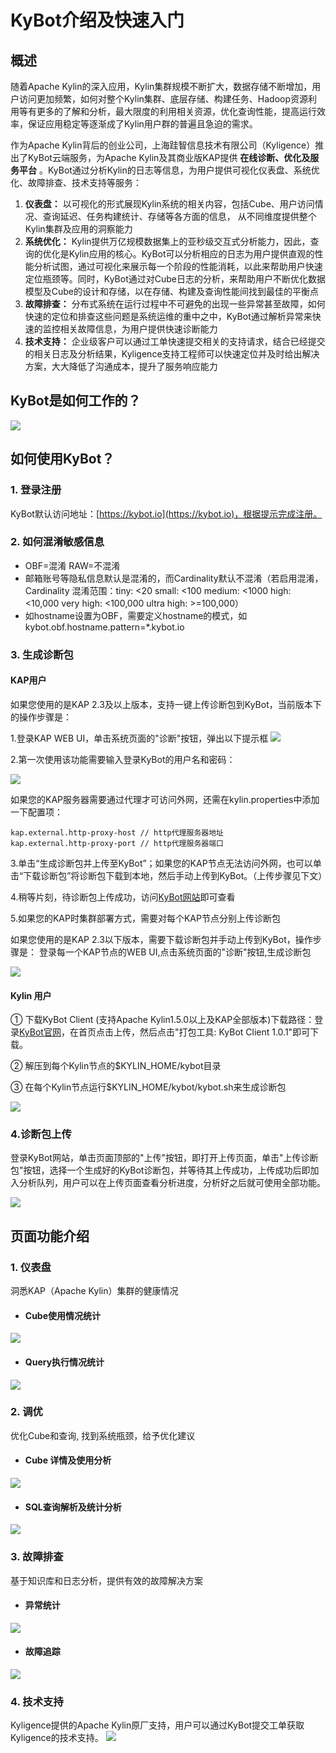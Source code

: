 # KyBot介绍及快速入门

## 概述

随着Apache Kylin的深入应用，Kylin集群规模不断扩大，数据存储不断增加，用户访问更加频繁，如何对整个Kylin集群、底层存储、构建任务、Hadoop资源利用等有更多的了解和分析，最大限度的利用相关资源，优化查询性能，提高运行效率，保证应用稳定等逐渐成了Kylin用户群的普遍且急迫的需求。

作为Apache Kylin背后的创业公司，上海跬智信息技术有限公司（Kyligence）推出了KyBot云端服务，为Apache Kylin及其商业版KAP提供 **在线诊断、优化及服务平台** 。KyBot通过分析Kylin的日志等信息，为用户提供可视化仪表盘、系统优化、故障排查、技术支持等服务：

1. **仪表盘：** 以可视化的形式展现Kylin系统的相关内容，包括Cube、用户访问情况、查询延迟、任务构建统计、存储等各方面的信息， 从不同维度提供整个Kylin集群及应用的洞察能力
2. **系统优化：** Kylin提供万亿规模数据集上的亚秒级交互式分析能力，因此，查询的优化是Kylin应用的核心。KyBot可以分析相应的日志为用户提供直观的性能分析试图，通过可视化来展示每一个阶段的性能消耗，以此来帮助用户快速定位瓶颈等。同时，KyBot通过对Cube日志的分析，来帮助用户不断优化数据模型及Cube的设计和存储，以在存储、构建及查询性能间找到最佳的平衡点
3. **故障排查：** 分布式系统在运行过程中不可避免的出现一些异常甚至故障，如何快速的定位和排查这些问题是系统运维的重中之中，KyBot通过解析异常来快速的监控相关故障信息，为用户提供快速诊断能力
4. **技术支持：** 企业级客户可以通过工单快速提交相关的支持请求，结合已经提交的相关日志及分析结果，Kyligence支持工程师可以快速定位并及时给出解决方案，大大降低了沟通成本，提升了服务响应能力



## KyBot是如何工作的？

![](images/Picture1.png)



## 如何使用KyBot？

### 1. 登录注册

KyBot默认访问地址：[https://kybot.io](https://kybot.io)，根据提示完成注册。

### 2. 如何混淆敏感信息

- OBF=混淆 RAW=不混淆
- 邮箱账号等隐私信息默认是混淆的，而Cardinality默认不混淆（若启用混淆，Cardinality 混淆范围：tiny: <20 small: <100 medium: <1000 high: <10,000 very high: <100,000 ultra high: >=100,000）
- 如hostname设置为OBF，需要定义hostname的模式，如kybot.obf.hostname.pattern=\*.kybot.io

### 3. 生成诊断包

#### KAP用户

如果您使用的是KAP 2.3及以上版本，支持一键上传诊断包到KyBot，当前版本下的操作步骤是：

1.登录KAP WEB UI，单击系统页面的"诊断"按钮，弹出以下提示框
![](images/Picture12.png)

2.第一次使用该功能需要输入登录KyBot的用户名和密码：

![](images/Picture13.png)

如果您的KAP服务器需要通过代理才可访问外网，还需在kylin.properties中添加一下配置项：

```
kap.external.http-proxy-host // http代理服务器地址
kap.external.http-proxy-port // http代理服务器端口
```

3.单击“生成诊断包并上传至KyBot”；如果您的KAP节点无法访问外网，也可以单击“下载诊断包”将诊断包下载到本地，然后手动上传到KyBot。（上传步骤见下文）

4.稍等片刻，待诊断包上传成功，访问[KyBot网站](https://kybot.io)即可查看 

5.如果您的KAP时集群部署方式，需要对每个KAP节点分别上传诊断包

如果您使用的是KAP 2.3以下版本，需要下载诊断包并手动上传到KyBot，操作步骤是：
登录每一个KAP节点的WEB UI,点击系统页面的"诊断"按钮,生成诊断包

![](images/Picture2.png)

#### Kylin 用户

① 下载KyBot Client (支持Apache Kylin1.5.0以上及KAP全部版本)下载路径：登录[KyBot官网](https://kybot.io)，在首页点击上传，然后点击"打包工具: KyBot Client 1.0.1"即可下载。

② 解压到每个Kylin节点的$KYLIN\_HOME/kybot目录

③ 在每个Kylin节点运行$KYLIN\_HOME/kybot/kybot.sh来生成诊断包

![](images/Picture3.png)

### 4.诊断包上传

登录KyBot网站，单击页面顶部的"上传"按钮，即打开上传页面，单击"上传诊断包"按钮，选择一个生成好的KyBot诊断包，并等待其上传成功，上传成功后即加入分析队列，用户可以在上传页面查看分析进度，分析好之后就可使用全部功能。

![](images/Picture4.png)



## 页面功能介绍

### 1. 仪表盘

洞悉KAP（Apache Kylin）集群的健康情况

- #### Cube使用情况统计

![](images/Picture5.png)

- #### Query执行情况统计

![](images/Picture6.png)

### 2. 调优

优化Cube和查询, 找到系统瓶颈，给予优化建议

- #### Cube 详情及使用分析

![](images/Picture7.png)

- #### SQL查询解析及统计分析

![](images/Picture8.png)

### 3. 故障排查

基于知识库和日志分析，提供有效的故障解决方案

- #### 异常统计

![](images/Picture9.png)

- #### 故障追踪

![](images/Picture10.png)

### 4. 技术支持

Kyligence提供的Apache Kylin原厂支持，用户可以通过KyBot提交工单获取Kyligence的技术支持。 ![](images/Picture11.png)
